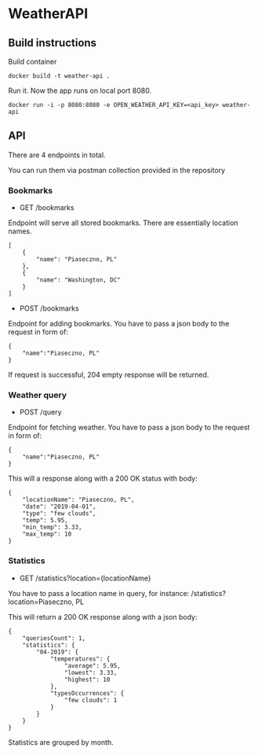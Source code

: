 # WeatherAPI


## Build instructions

Build container

`docker build -t weather-api .`

Run it. Now the app runs on local port 8080.

`docker run -i -p 8080:8080 -e OPEN_WEATHER_API_KEY=<api_key> weather-api`

## API

There are 4 endpoints in total.

You can run them via postman collection provided in the repository

### Bookmarks

- GET /bookmarks

Endpoint will serve all stored bookmarks. There are essentially location names.
 ```
[
     {
         "name": "Piaseczno, PL"
     },
     {
         "name": "Washington, DC"
     }
 ]
```
- POST /bookmarks

Endpoint for adding bookmarks. You have to pass a json body to the request in form of:

```
{
	"name":"Piaseczno, PL"
}
```
If request is successful, 204 empty response will be returned.

### Weather query

- POST /query

Endpoint for fetching weather. You have to pass a json body to the request in form of:

```
{
	"name":"Piaseczno, PL"
}
```

This will a response along with a 200 OK status with body:

```
{
    "locationName": "Piaseczno, PL",
    "date": "2019-04-01",
    "type": "few clouds",
    "temp": 5.95,
    "min_temp": 3.33,
    "max_temp": 10
}
```

### Statistics

- GET /statistics?location={locationName}

You have to pass a location name in query, for instance: /statistics?location=Piaseczno, PL

This will return a 200 OK response along with a json body:

```
{
    "queriesCount": 1,
    "statistics": {
        "04-2019": {
            "temperatures": {
                "average": 5.95,
                "lowest": 3.33,
                "highest": 10
            },
            "typesOccurrences": {
                "few clouds": 1
            }
        }
    }
}
```

Statistics are grouped by month.





